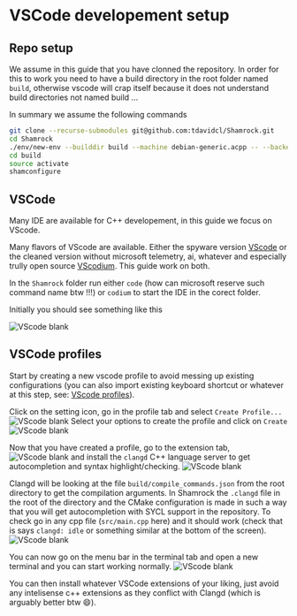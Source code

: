 # VSCode developement setup

## Repo setup

We assume in this guide that you have clonned the repository.
In order for this to work you need to have a build directory in the root folder named `build`, otherwise vscode will crap itself because it does not understand build directories not named build ...

In summary we assume the following commands

```bash
git clone --recurse-submodules git@github.com:tdavidcl/Shamrock.git
cd Shamrock
./env/new-env --builddir build --machine debian-generic.acpp -- --backend omp
cd build
source activate
shamconfigure
```

## VSCode

Many IDE are available for C++ developement, in this guide we focus on VScode.

Many flavors of VScode are available. Either the spyware version [VScode](https://code.visualstudio.com/) or the cleaned version without microsoft telemetry, ai, whatever and especially trully open source [VScodium](https://vscodium.com/). This guide work on both.

In the `Shamrock` folder run either `code` (how can microsoft reserve such command name btw !!!) or `codium` to start the IDE in the corect folder.

Initially you should see something like this

![VScode blank](../assets/large-figures/figures/vscode/vscode_blank.png)

## VSCode profiles

Start by creating a new vscode profile to avoid messing up existing configurations (you can also import existing keyboard shortcut or whatever at this step, see: [VScode profiles](https://code.visualstudio.com/docs/editor/profiles)).

Click on the setting icon, go in the profile tab and select `Create Profile...`
![VScode blank](../assets/large-figures/figures/vscode/create_profile.png)
Select your options to create the profile and click on `Create`
![VScode blank](../assets/large-figures/figures/vscode/create_profile2.png)

Now that you have created a profile, go to the extension tab,
![VScode blank](../assets/large-figures/figures/vscode/go_to_ext.png)
and install the `clangd` C++ language server to get autocompletion and syntax highlight/checking.
![VScode blank](../assets/large-figures/figures/vscode/install_clangd.png)

Clangd will be looking at the file `build/compile_commands.json` from the root directory to get the compilation arguments. In Shamrock the `.clangd` file in the root of the directory and the CMake configuration is made in such a way that you will get autocompletion with SYCL support in the repository. To check go in any cpp file (`src/main.cpp` here) and it should work (check that is says `clangd: idle` or something similar at the bottom of the screen).
![VScode blank](../assets/large-figures/figures/vscode/it_works.png)

You can now go on the menu bar in the terminal tab and open a new terminal and you can start working normally.
![VScode blank](../assets/large-figures/figures/vscode/compile.png)

You can then install whatever VSCode extensions of your liking, just avoid any intelisense c++ extensions as they conflict with Clangd (which is arguably better btw 😄).
